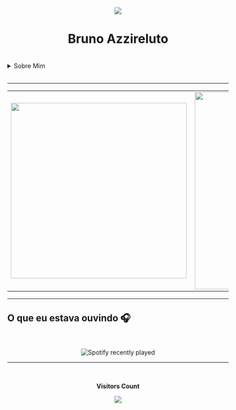 <div align="center">
<img src="https://media0.giphy.com/media/ejyRYttU1toqHjNZOA/giphy.gif?cid=ecf05e47xzcqymp5fxqujbpqcputq2bqzmqns2k2vxg5h95c&rid=giphy.gif&ct=s" > 
<h1 >Bruno Azzireluto</h1>
</div>


<!-- <img width="900px"  height="450px" src="https://media1.giphy.com/media/CdhxVrdRN4YFi/giphy.gif?cid=790b7611db0983688a22bff6b6e58256d5a8c89c2c77f9bc&rid=giphy.gif&ct=g"> -->

<br>

<details>
  <summary>Sobre Mim </summary>
  <div align="center">
    <h1>
     Olá <img src="https://media3.giphy.com/media/KCXSTJhTuAM8g5Qzay/giphy.gif?cid=790b7611dec75bc43ffe45778aebbfb5270659b28f4f8109&rid=giphy.gif&ct=s" width="60px" height="60px">
    </h1>
    <p>
      Eu me chamo Bruno Alves, mas pode me chamar de Bruno Azzireluto ou somente Azzi. Tenho 23 anos e atuo na aréa de desenvolvimento de Web Apps desde 2021.
      Atualmente Trabalho como Desenvolvedor Fullstack Júnior na Maeda-st e Desenvolvedor Fullstack  Mobile com Foco em Flutter e Python na N2Bit.
    </p>
    <p>Futuramente, pretendo escrever no <a src="https://dev.to/brunoazzireluto">Dev.to</a> então não se esqueça de me seguir lá. Se você tiver alguma dúvida ou apenas quiser jogar algo, fique a vontade para me chamar.</p>
    <img width="200px" height="150px"   src="https://media0.giphy.com/media/Y2bjBp6K9ujzOKem68/giphy.gif?cid=ecf05e47rnt3hfn3lh3111e5di9ws7jeyalefhvh5xgh9a6p&rid=giphy.gif&ct=s">
  </div>


---

<h2 align="center"> Conhecimentos</h2>
  <br>
  <details>
    <summary>Linguages</summary>
    <br>
    <div style="display: inline_block">
      <a href="https://www.python.org" action="_blank" style="margin-right: 5px">
        <img src="https://cdn.jsdelivr.net/gh/devicons/devicon/icons/python/python-original-wordmark.svg"  width="75" height="75"/>  
      </a>
      <a href="https://developer.mozilla.org/pt-BR/docs/Web/HTML" action="_blank" style="margin-right: 5px">
        <img  alt="HTML"  width="75" height="75"  src="https://cdn.jsdelivr.net/gh/devicons/devicon/icons/html5/html5-original-wordmark.svg"/> 
      </a>
      <a href="https://developer.mozilla.org/pt-BR/docs/Web/CSS" action="_blank" style="margin-right: 5px">
        <img  alt="CSS"  width="75" height="75"  src="https://cdn.jsdelivr.net/gh/devicons/devicon/icons/css3/css3-original-wordmark.svg"/> 
      </a>
      <a href="https://www.javascript.com" action="_blank" style="margin-right: 5px">
        <img  alt="JS"  width="75" height="75"  src="https://cdn.jsdelivr.net/gh/devicons/devicon/icons/javascript/javascript-original.svg"/> 
      </a>
      <a href="https://docs.microsoft.com/pt-br/cpp/?view=msvc-170" action="_blank" style="margin-right: 5px">
        <img  alt="C++"  width="75" height="75" src="https://cdn.jsdelivr.net/gh/devicons/devicon/icons/cplusplus/cplusplus-original.svg"/> 
      </a>
    </div>
  </details>
  <br>
  <details>
    <summary>Frameworks</summary>
    <div style="display: inline_block">
      <a href="https://flask.palletsprojects.com/en/2.1.x/" action="_blank" style="margin-right: 5px">
        <img  alt="Flask"  width="75" height="75"  src="https://cdn.jsdelivr.net/gh/devicons/devicon/icons/flask/flask-original-wordmark.svg" /> 
      </a>
      <a href="https://www.sqlalchemy.org" action="_blank" style="margin-right: 5px">
        <img  alt="SQLAlchemy"  width="90" height="90"  src="https://cdn.jsdelivr.net/gh/devicons/devicon/icons/sqlalchemy/sqlalchemy-original-wordmark.svg" />
      </a>
      <a href="https://www.arduino.cc" action="_blank" style="margin-right: 5px">
        <img  alt="Arduino"  width="75" height="75"  src="https://cdn.jsdelivr.net/gh/devicons/devicon/icons/arduino/arduino-original-wordmark.svg" />
      </a>
    </div>
  </details>
  <br>
  <details>
    <summary>Ferramentas</summary>
    <div style="display: inline_block">
      <a href="https://www.oracle.com/br/cloud/" action="_blank" style="margin-right: 5px">
        <img src="https://cdn.jsdelivr.net/gh/devicons/devicon/icons/oracle/oracle-original.svg"  width="75" height="75"/>  
      </a>
      <a href="https://www.mysql.com" action="_blank" style="margin-right: 5px">
        <img  alt="MySQL"  width="75" height="75"  src="https://cdn.jsdelivr.net/gh/devicons/devicon/icons/mysql/mysql-original-wordmark.svg" /> 
      </a>
      <a href="https://git-scm.com" action="_blank" style="margin-right: 5px">
        <img  alt="GIT"  width="75" height="75"  src="https://cdn.jsdelivr.net/gh/devicons/devicon/icons/git/git-original-wordmark.svg"/> 
      </a>
    </div>
  </details>
  <br>
  <details>
  <summary>Editores e IDE's</summary>
  <br>
    <div style="display: inline_block">
      <a href="https://code.visualstudio.com" action="_blank" style="margin-right: 5px">
        <img  alt="VS code"  width="75" height="75"  src="https://cdn.jsdelivr.net/gh/devicons/devicon/icons/vscode/vscode-original-wordmark.svg"/> 
      </a>
      <a href="https://www.jetbrains.com/pt-br/pycharm/" action="_blank" style="margin-right: 5px">
        <img  alt="Pycharm"  width="75" height="75"  src="https://cdn.jsdelivr.net/gh/devicons/devicon/icons/pycharm/pycharm-original-wordmark.svg"/> 
      </a>
    </div>
  </details>
  <br>
  <details>
  <summary>Sistema Operacionais</summary>
  <br>
    <div style="display: inline_block">
      <a href="https://www.apple.com/br/macos/monterey/" action="_blank" style="margin-right: 5px">
        <img  alt="MacOS"  width="75" height="75"   src="https://cdn.jsdelivr.net/gh/devicons/devicon/icons/apple/apple-original.svg" />
      </a>
      <a href="https://ubuntu.com" action="_blank" style="margin-right: 5px">
        <img  alt="Ubuntu"  width="75" height="75"  src="https://cdn.jsdelivr.net/gh/devicons/devicon/icons/ubuntu/ubuntu-plain-wordmark.svg" />
      </a>
    </div>
  </details>

<h4 align="center"><img  width="200px" height="150px"   src="https://media4.giphy.com/media/dMLmQfCO7lCA2gX3tw/giphy.gif?cid=790b76119a32c7e1cde9ec2e4419478dd501ee0171e1bfbf&rid=giphy.gif&ct=s"></h4>

---
![](https://komarev.com/ghpvc/?username=Brunoazzireluto&color=brightgreen&style=flat-square)

<h2 align="center">Onde me Encontrar</h2>
<br>
  <div style="display: inline_block">
    <a href="https://www.linkedin.com/in/bruno-alves-de-oliveira-4014a8127/" action="_blank">
    <img align="left" alt="Azzi's Linkedin" style="margin-right: 10px;margin-bottom: 10px" src="https://img.shields.io/badge/-Linkedin-%230A66C2?style=for-the-badge&logo=linkedin&logoColor=white">
    </a>
    <a href="https://www.instagram.com/bruno.azzireluto/" action="_blank">
    <img align="left" alt="Azzi's Instagram" style="margin-right: 10px;margin-bottom: 10px" src="https://img.shields.io/badge/-Instagram-%23E4405F?style=for-the-badge&logo=instagram&logoColor=white">
    </a>
    <a href="https://twitter.com/Azzireluto" action="_blank">
    <img align="left" alt="Azzi's Twitter" style="margin-right: 10px;margin-bottom: 10px" src="https://img.shields.io/badge/-Twitter-%231DA1F2?style=for-the-badge&logo=twitter&logoColor=white">
    </a>
    <a href="https://open.spotify.com/user/12148535604" action="_blank">
    <img align="left" alt="Azzi's Spotify" style="margin-right: 10px;margin-bottom: 10px" src="https://img.shields.io/badge/-Spotify-%231DB954?style=for-the-badge&logo=spotify&logoColor=white">
    </a>
    <a href="https://t.me/Azzireluto" action="_blank">
    <img align="left" alt="Azzi's Telegram" style="margin-right: 10px;margin-bottom: 10px" src="https://img.shields.io/badge/-Telegram-%2326A5E4?style=for-the-badge&logo=telegram&logoColor=white">
    </a>
    <a href="https://discordapp.com/users/457705373722345473" action="_blank">
    <img align="left" alt="Azzi's Discord" style="margin:10px" src="https://img.shields.io/badge/-Discord-%235865F2?style=for-the-badge&logo=discord&logoColor=white">
    </a>
    <a href="https://stackoverflow.com/users/14852405/brunoazzireluto" action="_blank">
    <img align="left" alt="Azzi's StackOverflow" style="margin-right: 10px;margin-bottom: 10px" src="https://img.shields.io/badge/-Stack%20Overflow-%23F58025?style=for-the-badge&logo=stackoverflow&logoColor=white">
    </a>
    <a href="https://steamcommunity.com/id/brunoazzireluto/" action="_blank">
    <img align="left" alt="Azzi's Steam" style="margin-right: 10px;margin-bottom: 10px" src="https://img.shields.io/badge/-Steam-%23000000?style=for-the-badge&logo=steam&logoColor=white">
    </a>
    <a href="https://www.twitch.tv/brunoazzireluto" action="_blank">
    <img align="left" alt="Azzi's Twitch" style="margin-right: 10px;margin-bottom: 10px" src="https://img.shields.io/badge/-Twitch-%239146FF?style=for-the-badge&logo=twitch&logoColor=white">
    </a>
    <a href="https://dev.to/brunoazzireluto" action="_blank">
    <img align="left" alt="Azzi's Dev.to" style="margin-right: 10px;margin-bottom: 10px" src="https://img.shields.io/badge/-Dev.to-%230A0A0A?style=for-the-badge&logo=dev.to&logoColor=white">
    </a>
    <a href="https://www.reddit.com/user/brunoazzireluto" action="_blank">
    <img align="left" alt="Azzi's Reddit" style="margin-right: 10px;margin-bottom: 10px" src="https://img.shields.io/badge/-Reddit-%23FF4500?style=for-the-badge&logo=reddit&logoColor=white">
    </a>
  </div>
<br>
<br>
<br>
<br>
<h4 align="center"><img  width="200px" height="150px"   src="https://media2.giphy.com/media/ensd2k3UXTw2ErdEet/giphy.gif?cid=790b761121444319300dd43c704ff49ba36cfa5af890c69e&rid=giphy.gif&ct=s"></h4>

---

<h2 align="center">Lista de Estudo</h2>

<br>
  <details>
    <summary>Estudando Atualmente</summary>
    <div style="display: inline_block" align="center">
      <a href="https://flutter.dev" action="_blank" style="margin-right: 10px">
        <img  alt="Flutter"  width="75px" height="75px"  src="https://cdn.jsdelivr.net/gh/devicons/devicon/icons/flutter/flutter-original.svg" /> 
      </a>
      <a href="https://dart.dev" action="_blank" style="margin-right: 10px">
        <img  alt="Dart"  width="90px" height="90px" src="https://cdn.jsdelivr.net/gh/devicons/devicon/icons/dart/dart-original-wordmark.svg" />
      </a>
      <a href="https://fastapi.tiangolo.com" action="_blank" style="margin-right: 10px">
        <img  alt="FastAPI"  width="90px" height="90px"  src="https://cdn.jsdelivr.net/gh/devicons/devicon/icons/fastapi/fastapi-original-wordmark.svg" />
      </a>
    </div>
    <br>
    <h4 align="center"><img  width="200px" height="150px" src="https://media1.giphy.com/media/6KKKVerzrhjRrClNKt/giphy.gif?cid=790b761183f6b38142fd36a7661f63deaa45a693a5b6ce38&rid=giphy.gif&ct=s"></h4>
  </details>
  <br>
  <br>
  <details>
    <summary>Próximo Estudos</summary>
    <div style="display: inline_block" align="center">
      <a href="https://www.swift.org" action="_blank" style="margin:10px">
        <img alt="Swift" src="https://cdn.jsdelivr.net/gh/devicons/devicon/icons/swift/swift-original-wordmark.svg"  width="90px" height="90px"/>  
      </a>
      <a href="https://developer.android.com/kotlin" action="_blank" style="margin:10px">
        <img  alt="Kotlin"  width="90px" height="90px"  src="https://cdn.jsdelivr.net/gh/devicons/devicon/icons/kotlin/kotlin-original-wordmark.svg" /> 
      </a>
      <a href="https://www.docker.com" action="_blank" style="margin:10px">
        <img  alt="Docker"  width="90px" height="90px"  src="https://cdn.jsdelivr.net/gh/devicons/devicon/icons/docker/docker-original-wordmark.svg"/> 
      </a>
    </div>
    <br>
    <h4 align="center"><img  width="200px" height="150px" src="https://media4.giphy.com/media/QVyPr4CwtLTG7Kritt/giphy.gif?cid=ecf05e47cfghyq2a9l6vots5azp4s7ucz9gyqet8mkrxn8q5&rid=giphy.gif&ct=s"></h4>
  </details>
  <br>


---
<br>
  <h2 align="center">O que Faço no tempo livre</h2>
  <br>
  <details>
    <summary>Música</summary>
    <ul>
      <li>Alternativo</li>
      <li>Indie</li>
      <li>Jazz</li>
      <li>Swing</li>
      <li>Blues</li>
      <li>Clássica</li>
      <li>Eletro swing</li>
      <li>Folk Metal</li>
      <li>Power Metal</li>
    </ul>
  </details>
  <br>
  <details>
    <summary>Jogos</summary>
    <ul>
      <li>Fallout</li>
      <li>Skyrim</li>
      <li>Subnautica</li>
      <li>Borderlands</li>
      <li>No man's Sky</li>
      <li>Magic</li>
      <li>Board games</li>
      <li>RPG</li>
    </ul>
  </details>
  <br>
  <details>
    <summary>Livros</summary>
    <ul>
      <li>Senhor dos Anéis</li>
      <li>Eragon</li>
      <li>Duna</li>
      <li>Carbono Alterado</li>
      <li>Percy Jackson & os Olimpianos</li>
      <li>Jogos Vorazes</li>
    </ul>
  </details>
  <br>
  <details>
    <summary>Séries e Animes</summary>
    <ul>
      <li>One Piece</li>
      <li>Ore Monogatari</li>
      <li>Blue Exorcist</li>
      <li>SAO</li>
      <li>Doctor Who</li>
      <li>Dark</li>
      <li>Mr. Robot</li>
      <li>The Witcher</li>
    </ul>
  </details>
<br>
</details>
<br>

---


<table>
  <tr>
    <td><img width="400px" align="left" src="https://github-readme-stats.vercel.app/api/top-langs/?username=Brunoazzireluto&hide=html,cmake,css,c&layout=compact&theme=tokyonight" /></td>
    <td><img width="450px" align="left" src="https://github-readme-stats.vercel.app/api?username=Brunoazzireluto&theme=tokyonight"/></td>
  </tr>   
</table> 


---

<h2>O que eu estava ouvindo 🎧</h2>
<br>
<div align="center">

![Spotify recently played](https://spotify-recently-played-readme.vercel.app/api?user=12148535604&width=500)

</div> 

---

<div align="center">
  <br><p align="centre"><b>Visitors Count</b></p>  
  <p align="center"><img align="center" src="https://profile-counter.glitch.me/Brunoazzireluto/count.svg" /></p> 
<br></div>

